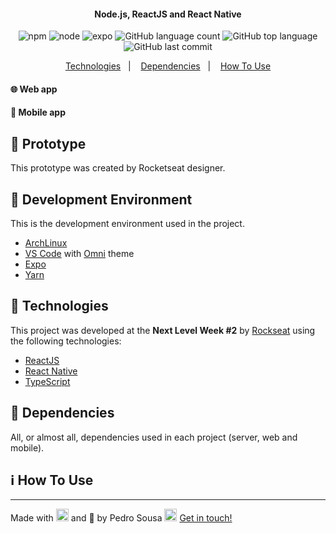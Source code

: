 <!-- <h1 align="center">
    <img style="width:70%" alt="Logo NLW#1" src="https://i.ibb.co/fM1cmy8/path899.png" />
    <br>
</h1> -->

<h4 align="center">
  Node.js, ReactJS and React Native
</h4>

<p align="center">
    <img alt="npm" src="https://img.shields.io/npm/v/npm?color=%23FF0000">
    <img alt="node" src="https://img.shields.io/badge/node-v12.18.3-brightgreen" />
    <img alt="expo" src="https://img.shields.io/badge/expo-v3.23.1-lightgrey" />
    <img alt="GitHub language count" src="https://img.shields.io/github/languages/count/sousapedro11/proffy" />
    <img alt="GitHub top language" src="https://img.shields.io/github/languages/top/sousapedro11/proffy" />
    <!-- <a target="_blank" href="https://wakatime.com/@saousapedro11/projects/wemoihugzf?start=2020-06-01&end=2020-06-07">
    </a> -->
    <img alt="GitHub last commit" src="https://img.shields.io/github/last-commit/sousapedro11/proffy" />
</p>

<p align="center">
  <a href="#rocket-technologies">Technologies</a>&nbsp;&nbsp;&nbsp;|&nbsp;&nbsp;&nbsp;
  <a href="#bookmark_tabs-dependencies">Dependencies</a>&nbsp;&nbsp;&nbsp;|&nbsp;&nbsp;&nbsp;
  <a href="#information_source-how-to-use">How To Use</a>
</p>

#### :globe_with_meridians: Web app
<!-- (https://i.ibb.co/dtP4YMW/Video-Sat-Jun-06-2020-23-38-09.gif) -->

<!-- <p align="center">
  <img src="https://i.ibb.co/cL8Qxxd/Screenshot-20200607-011456.png" alt="Preview Ecoleta Web" border="0">
</p> -->

#### :iphone: Mobile app

<!-- <p align="center">
  <img width="250px" height="541px" alt="Preview Ecoleta Web" src="https://i.ibb.co/Zz4dPYp/photo-2020-06-07-00-08-25.jpg"> &nbsp;&nbsp;&nbsp; <img width="250px" height="541px" alt="Preview Ecoleta Web" src="https://i.ibb.co/HTzPb16/photo-2020-06-07-00-08-24.jpg"> &nbsp;&nbsp;&nbsp; <img width="250px" height="541px" alt="Preview Ecoleta Web" src="https://i.ibb.co/yf3ZjS3/photo-2020-06-07-00-08-23.jpg">
</p> -->

## :trident: Prototype

This prototype was created by Rocketseat designer.

<!-- - [Ecoleta](https://www.figma.com/file/1SxgOMojOB2zYT0Mdk28lB/?viewer=1&node-id=) -->

## :wrench: Development Environment

This is the development environment used in the project.
- [ArchLinux](https://www.archlinux.org/)
- [VS Code][vc] with [Omni](https://marketplace.visualstudio.com/items?itemName=rocketseat.theme-omni) theme
- [Expo](https://expo.io/)
- [Yarn][yarn]
<!-- - [npm][npm] -->
<!-- - [Node.js][nodejs] -->
<!-- - [Insomnia](https://insomnia.rest/)
- [Dbeaver](https://dbeaver.io/) -->

## :rocket: Technologies

This project was developed at the **Next Level Week #2** by [Rockseat](https://rocketseat.com.br/) using the following technologies:

- [ReactJS](https://reactjs.org/)
- [React Native](https://reactnative.dev/)
- [TypeScript](https://www.typescriptlang.org/)
<!-- - [Node.js][nodejs] -->
<!-- - [Leaflet](https://leafletjs.com/examples/quick-start/) -->

<!-- ## :cloud: External API

The web and mobile project used an external API to load the states and cities of Brazil.

- [IBGE](https://servicodados.ibge.gov.br/api/docs/localidades) -->

## :bookmark_tabs: Dependencies

All, or almost all, dependencies used in each project (server, web and mobile).

<!-- **Server (Node.js):**

<img alt="express" src="https://img.shields.io/badge/express-^4.17.1-brightgreen" />
<img alt="celebrate" src="https://img.shields.io/badge/celebrate-^12.1.1-brightgreen" />
<img alt="cors" src="https://img.shields.io/badge/cors-^2.8.5-brightgreen" />
<img alt="knex" src="https://img.shields.io/badge/knex-^0.21.1-brightgreen" />
<img alt="multer" src="https://img.shields.io/badge/multer-^1.4.2-brightgreen" />
<img alt="sqlite3" src="https://img.shields.io/badge/sqlite3-^4.2.0-brightgreen" />

<br/> -->

<!-- **Web (ReactJS):**

<img alt="axios" src="https://img.shields.io/badge/axios-^0.19.2-blue" /> <img alt="axios" src="https://img.shields.io/badge/leaflet-^1.6.0-blue" /> <img alt="axios" src="https://img.shields.io/badge/react-^16.13.1-blue" /> <img alt="axios" src="https://img.shields.io/badge/react--dom-^16.13.1-blue" /> <img alt="axios" src="https://img.shields.io/badge/react--dropzone-^11.0.1-blue" /> <img alt="axios" src="https://img.shields.io/badge/react--icons-^3.10.0-blue" /> <img alt="axios" src="https://img.shields.io/badge/react--leaflet-^2.7.0-blue" /> <img alt="axios" src="https://img.shields.io/badge/react--router--dom-^5.2.0-blue" /> <img alt="axios" src="https://img.shields.io/badge/react--scripts-3.4.1-blue" /> <img alt="axios" src="https://img.shields.io/badge/typescript-^3.7.5-blue" />

<br/> -->

<!-- **Mobile (React Native):**

<img alt="axios" src="https://img.shields.io/badge/@expo--google--fonts/roboto-^0.1.0-cyan" /> <img alt="axios" src="https://img.shields.io/badge/@expo--google--fonts/ubuntu-^0.1.0-cyan" /> <img alt="axios" src="https://img.shields.io/badge/@react--native--community/masked--view-0.1.6-cyan" /> <img alt="axios" src="https://img.shields.io/badge/@react--navigation/native-^5.5.0-cyan" /> <img alt="axios" src="https://img.shields.io/badge/@react--navigation/stack-^5.4.1-cyan" /> <img alt="axios" src="https://img.shields.io/badge/axios-^0.19.2-cyan" /> <img alt="axios" src="https://img.shields.io/badge/expo-~37.0.3-cyan" /> <img alt="axios" src="https://img.shields.io/badge/expo--constants-~9.0.0-cyan" /> <img alt="axios" src="https://img.shields.io/badge/expo--font-~8.1.0-cyan" /> <img alt="axios" src="https://img.shields.io/badge/expo--location-~8.1.0-cyan" /> <img alt="axios" src="https://img.shields.io/badge/expo--mail--composer-~8.1.0-cyan" /> <img alt="axios" src="https://img.shields.io/badge/react-~16.9.0-cyan" /> <img alt="axios" src="https://img.shields.io/badge/react--dom-~16.9.0-cyan" /> <img alt="axios" src="https://img.shields.io/badge/react--native--gesture--handler-~1.6.0-cyan" /> <img alt="axios" src="https://img.shields.io/badge/react--native--maps-0.26.1-cyan" /> <img alt="axios" src="https://img.shields.io/badge/react--native--picker--select-^7.0.0-cyan" /> <img alt="axios" src="https://img.shields.io/badge/react--native--reanimated-~1.7.0-cyan" /> <img alt="axios" src="https://img.shields.io/badge/react--native--safe--area--context-0.7.3-cyan" /> <img alt="axios" src="https://img.shields.io/badge/react--native--screens-~2.2.0-cyan" /> <img alt="axios" src="https://img.shields.io/badge/react--native--svg-11.0.1-cyan" /> <img alt="axios" src="https://img.shields.io/badge/react--native--web-~0.11.-cyan" /> -->

## :information_source: How To Use

<!-- To clone and run this application, you'll need [Git](https://git-scm.com), [Node.js v12.18.0][nodejs] or higher and [npm v6.14.5][npm] or higher installed on your computer. From your command line:

```bash
# Clone this repository
$ git clone https://github.com/sousapedro11/next-level-week.git

# For each folder (server, web and mobile) go into folder and install dependecies

# For server project (Node.js)
$ cd server
$ npm install
$ npm run dev

# For web project (ReactJS)
$ cd web
$ npm install
$ npm start

# For mobile project (React Native)
$ cd mobile
$ npm install
$ npm start

# For mobile project open Expo app (Google Play avaliable) and scanned QRCode

# enjoy
``` -->

---

Made with <img style="margin: 0 auto" src="https://github.com/SousaPedro11/sousapedro11/blob/master/images/heart.gif" height="20"> and :runner: by Pedro Sousa <img style="margin: 0 auto" src="https://github.com/SousaPedro11/sousapedro11/blob/master/images/Hi.gif" height="20"> <a href="https://www.linkedin.com/in/pedro-paulo-lisboa-de-sousa-29143b15b/" target="_blank">Get in touch!</a>

[nodejs]: https://nodejs.org/
[vc]: https://code.visualstudio.com/
[npm]: https://www.npmjs.com/
[yarn]: https://yarnpkg.com/
